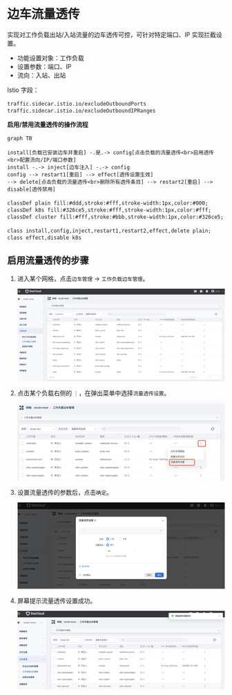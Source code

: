 # 边车流量透传

实现对工作负载出站/入站流量的边车透传可控，可针对特定端口、IP 实现拦截设置。

- 功能设置对象：工作负载
- 设置参数：端口、IP
- 流向：入站、出站

Istio 字段：

```none
traffic.sidecar.istio.io/excludeOutboundPorts
traffic.sidecar.istio.io/excludeOutboundIPRanges
```

**启用/禁用流量透传的操作流程**

```mermaid
graph TB

install[负载已安装边车并重启] -.是.-> config[点击负载的流量透传<br>启用透传<br>配置流向/IP/端口参数]
install -.-> inject[边车注入] -.-> config
config --> restart1[重启] --> effect[透传设置生效]
--> delete[点击负载的流量透传<br>删除所有透传条目] --> restart2[重启] --> disable[透传禁用]

classDef plain fill:#ddd,stroke:#fff,stroke-width:1px,color:#000;
classDef k8s fill:#326ce5,stroke:#fff,stroke-width:1px,color:#fff;
classDef cluster fill:#fff,stroke:#bbb,stroke-width:1px,color:#326ce5;

class install,config,inject,restart1,restart2,effect,delete plain;
class effect,disable k8s
```

## 启用流量透传的步骤

1. 进入某个网格，点击`边车管理` -> `工作负载边车管理`。

    ![工作负载边车管理](../../images/pn01.png)

1. 点击某个负载右侧的 `⋮`，在弹出菜单中选择`流量透传设置`。

    ![点击菜单项](../../images/pn02.png)

1. 设置流量透传的参数后，点击`确定`。

    ![流量透传设置](../../images/pn03.png)

1. 屏幕提示流量透传设置成功。

    ![成功设置](../../images/pn04.png)
